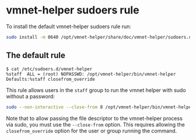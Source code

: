 <!--
SPDX-FileCopyrightText: The vmnet-helper authors
SPDX-License-Identifier: Apache-2.0
-->

# vmnet-helper sudoers rule

To install the default vmnet-helper sudoers rule run:

```sh
sudo install -m 0640 /opt/vmnet-helper/share/doc/vmnet-helper/sudoers.d/vmnet-helper /etc/sudoers.d/
```

## The default rule

```console
$ cat /etc/sudoers.d/vmnet-helper
%staff  ALL = (root) NOPASSWD: /opt/vmnet-helper/bin/vmnet-helper
Defaults:%staff closefrom_override
```

This rule allows users in the `staff` group to run the vmnet helper
with sudo without a password:

```sh
sudo --non-interactive --close-from 8 /opt/vmnet-helper/bin/vmnet-helper --fd 7
```

Note that to allow passing the file descriptor to the vmnet-helper
process via sudo, you must use the `--close-from` option. This requires
allowing the `closefrom_override` option for the user or group running
the command.
